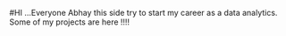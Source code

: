 #HI ...Everyone Abhay this side try to start my career as a data analytics. Some of my projects are here !!!!
